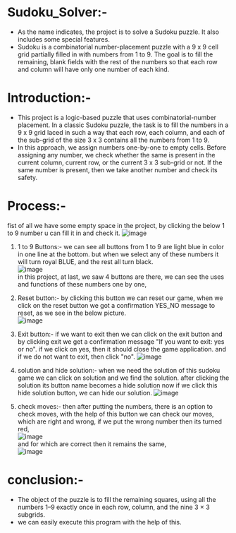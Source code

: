 # Sudoku_Solver:-
- As the name indicates, the project is to solve a Sudoku puzzle. It also includes some special features. 
- Sudoku is a combinatorial number-placement puzzle with a 9 x 9 cell grid partially filled in with numbers from 1 to 9. The goal is to fill the remaining, blank fields with the rest of the numbers so that each row and column will have only one number of each kind.

# Introduction:-
- This project is a logic-based puzzle that uses combinatorial-number placement. In a classic Sudoku puzzle, the task is to fill the numbers in a 9 x 9 grid laced in such a way that each row, each column, and each of the sub-grid of the size 3 x 3 contains all the numbers from 1 to 9.
- In this approach, we assign numbers one-by-one to empty cells. Before assigning any number, we check whether the same is present in the current column, current row, or the current 3 x 3 sub-grid or not. If the same number is present, then we take another number and check its safety.
# Process:-
fist of all we have some empty space in the project, by clicking the below 1 to 9 number u can fill it in and check it.
![image](https://github.com/AnjaliBharwani/Sudoku_Solver/assets/139613568/1edc5f98-f4fa-443b-ab19-99ce3e17054a)                                                                          

1. 1 to 9 Buttons:- we can see all buttons from 1 to 9 are light blue in color in one line at the bottom. but when we select any of these numbers it will turn royal BLUE, and the rest all turn black.                     
![image](https://github.com/AnjaliBharwani/Sudoku_Solver/assets/139613568/2103d897-6114-43d4-a1b1-f2ac88622f16)                                                                                        
in this project, at last, we saw 4 buttons are there, we can see the uses and functions of these numbers one by one,
2. Reset button:- by clicking this button we can reset our game, when we click on the reset button we got a confirmation YES_NO message to reset, as we see in the below picture.                
![image](https://github.com/AnjaliBharwani/Sudoku_Solver/assets/139613568/763c0bdf-5534-4e31-81eb-d7f1fd48dc23)                                                                                       

3. Exit button:- if we want to exit then we can click on the exit button and by clicking exit we get a confirmation message "If you want to exit: yes or no". if we click on yes, then it should close the game application. and if we do not want to exit, then click "no".
![image](https://github.com/AnjaliBharwani/Sudoku_Solver/assets/139613568/a1388ae3-7690-4ece-8cf8-53a21ce14a41)                                                                             

4. solution and hide solution:- when we need the solution of this sudoku game we can click on solution and we find the solution. after clicking the solution its button name becomes a hide solution now if we click this hide solution button, we can hide our solution.
![image](https://github.com/AnjaliBharwani/Sudoku_Solver/assets/139613568/a0bb5673-cdf9-413b-a447-d98cdcb71b5a)                                                                           

5. check moves:- then after putting the numbers, there is an option to check moves, with the help of this button we can check our moves, which are right and wrong, if we put the wrong number then its turned red,                   
![image](https://github.com/AnjaliBharwani/Sudoku_Solver/assets/139613568/96d73849-8510-470d-a433-c1e7c1ffe79f)                                                                                
and for which are correct then it remains the same,                                                                                                                                           
![image](https://github.com/AnjaliBharwani/Sudoku_Solver/assets/139613568/27ae2056-4bf1-4491-ac6b-89f8e7e9f4e8)                                                                                                                                                                 

# conclusion:-
- The object of the puzzle is to fill the remaining squares, using all the numbers 1–9 exactly once in each row, column, and the nine 3 × 3 subgrids.
- we can easily execute this program with the help of this.
